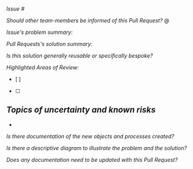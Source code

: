 *Issue #*

*Should other team-members be informed of this Pull Request?*
@

*Issue's problem summary:*


*Pull Requests's solution summary:*


*Is this solution generally reusable or specifically bespoke?*


*Highlighted Areas of Review:*
- [ ] 
- [ ] 

*Topics of uncertainty and known risks*
- 
- 


*Is there documentation of the new objects and processes created?*


*Is there a descriptive diagram to illustrate the problem and the solution?*


*Does any documentation need to be updated with this Pull Request?* 

